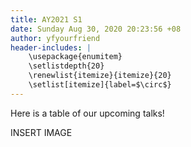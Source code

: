 ```yaml
---
title: AY2021 S1
date: Sunday Aug 30, 2020 20:23:56 +08
author: yfyourfriend
header-includes: |
	\usepackage{enumitem}
	\setlistdepth{20}
	\renewlist{itemize}{itemize}{20}
	\setlist[itemize]{label=$\circ$}
---
```





Here is a table of our upcoming talks!



INSERT IMAGE


